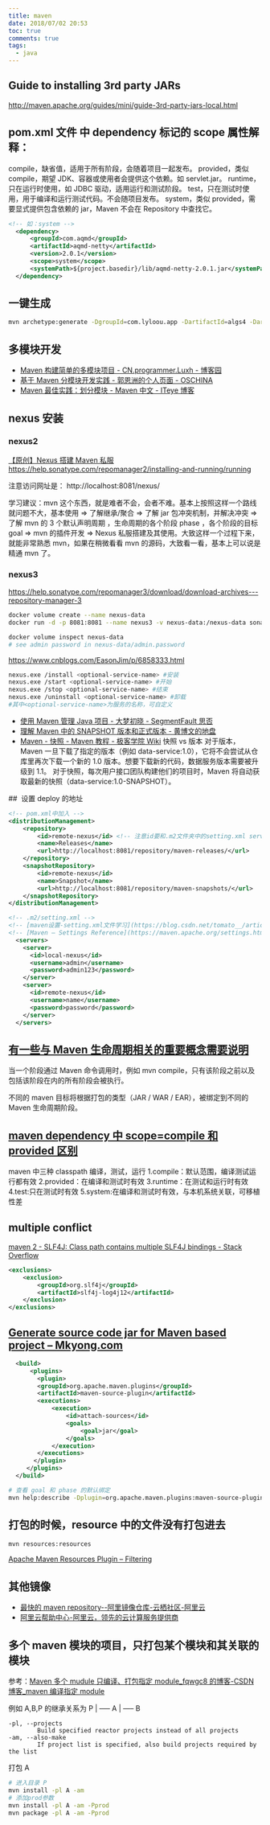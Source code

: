 ```yaml
---
title: maven
date: 2018/07/02 20:53
toc: true
comments: true
tags:
  - java
---
```


## Guide to installing 3rd party JARs

http://maven.apache.org/guides/mini/guide-3rd-party-jars-local.html

## pom.xml 文件 中 dependency 标记的 scope 属性解释：

compile，缺省值，适用于所有阶段，会随着项目一起发布。
provided，类似 compile，期望 JDK、容器或使用者会提供这个依赖。如 servlet.jar。
runtime，只在运行时使用，如 JDBC 驱动，适用运行和测试阶段。
test，只在测试时使用，用于编译和运行测试代码。不会随项目发布。
system，类似 provided，需要显式提供包含依赖的 jar，Maven 不会在 Repository 中查找它。

```xml
<!-- 如：system -->
  <dependency>
      <groupId>com.aqmd</groupId>
      <artifactId>aqmd-netty</artifactId>
      <version>2.0.1</version>
      <scope>system</scope>
      <systemPath>${project.basedir}/lib/aqmd-netty-2.0.1.jar</systemPath>
  </dependency>
```

## 一键生成

```sh
mvn archetype:generate -DgroupId=com.lyloou.app -DartifactId=algs4 -DarchetypeArtifactId=maven-archetype-quickstart -DinteractiveMode=false
```

## 多模块开发

- [Maven 构建简单的多模块项目 - CN.programmer.Luxh - 博客园](https://www.cnblogs.com/luxh/p/3506750.html)
- [基于 Maven 分模块开发实践 - 郭恩洲的个人页面 - OSCHINA](https://my.oschina.net/guoenzhou/blog/395851)
- [Maven 最佳实践：划分模块 - Maven 中文 - ITeye 博客](https://juvenshun.iteye.com/blog/305865)

## nexus 安装

### nexus2

[【原创】Nexus 搭建 Maven 私服](https://www.cnblogs.com/dreamroute/p/5440419.html)
https://help.sonatype.com/repomanager2/installing-and-running/running

注意访问网址是： http://localhost:8081/nexus/

学习建议：mvn 这个东西，就是难者不会，会者不难。基本上按照这样一个路线就问题不大，基本使用 => 了解继承/聚合 => 了解 jar 包冲突机制，并解决冲突 =>了解 mvn 的 3 个默认声明周期 ，生命周期的各个阶段 phase ，各个阶段的目标 goal => mvn 的插件开发 => Nexus 私服搭建及其使用。大致这样一个过程下来，就能非常熟悉 mvn，如果在稍微看看 mvn 的源码，大致看一看，基本上可以说是精通 mvn 了。

### nexus3

https://help.sonatype.com/repomanager3/download/download-archives---repository-manager-3

```sh
docker volume create --name nexus-data
docker run -d -p 8081:8081 --name nexus3 -v nexus-data:/nexus-data sonatype/nexus3

docker volume inspect nexus-data
# see admin password in nexus-data/admin.password
```

https://www.cnblogs.com/EasonJim/p/6858333.html

```sh
nexus.exe /install <optional-service-name> #安装
nexus.exe /start <optional-service-name> #开始
nexus.exe /stop <optional-service-name> #结束
nexus.exe /uninstall <optional-service-name> #卸载
#其中<optional-service-name>为服务的名称，可自定义
```

- [使用 Maven 管理 Java 项目 - 大梦初晓 - SegmentFault 思否](https://segmentfault.com/a/1190000003044418)
- [理解 Maven 中的 SNAPSHOT 版本和正式版本 - 黄博文的地盘](http://www.huangbowen.net/blog/2016/01/29/understand-official-version-and-snapshot-version-in-maven/)
- [Maven - 快照 - Maven 教程 - 极客学院 Wiki](http://wiki.jikexueyuan.com/project/maven/snapshots.html)
  快照 vs 版本
  对于版本，Maven 一旦下载了指定的版本（例如 data-service:1.0），它将不会尝试从仓库里再次下载一个新的 1.0 版本。想要下载新的代码，数据服务版本需要被升级到 1.1。
  对于快照，每次用户接口团队构建他们的项目时，Maven 将自动获取最新的快照（data-service:1.0-SNAPSHOT）。

##  设置 deploy 的地址

```xml
<!-- pom.xml中加入 -->
<distributionManagement>
    <repository>
        <id>remote-nexus</id> <!-- 注意id要和.m2文件夹中的setting.xml server标签下的id一样 -->
        <name>Releases</name>
        <url>http://localhost:8081/repository/maven-releases/</url>
    </repository>
    <snapshotRepository>
        <id>remote-nexus</id>
        <name>Snapshot</name>
        <url>http://localhost:8081/repository/maven-snapshots/</url>
    </snapshotRepository>
</distributionManagement>

<!-- .m2/setting.xml -->
<!-- [maven设置-setting.xml文件学习](https://blog.csdn.net/tomato__/article/details/13025187) -->
<!-- [Maven – Settings Reference](https://maven.apache.org/settings.html) -->
  <servers>
    <server>
      <id>local-nexus</id>
      <username>admin</username>
      <password>admin123</password>
    </server>
    <server>
      <id>remote-nexus</id>
      <username>name</username>
      <password>password</password>
    </server>
  </servers>

```

## [有一些与 Maven 生命周期相关的重要概念需要说明](http://wiki.jikexueyuan.com/project/maven/build-life-cycle.html)

当一个阶段通过 Maven 命令调用时，例如 mvn compile，只有该阶段之前以及包括该阶段在内的所有阶段会被执行。

不同的 maven 目标将根据打包的类型（JAR / WAR / EAR），被绑定到不同的 Maven 生命周期阶段。

## [maven dependency 中 scope=compile 和 provided 区别](https://blog.csdn.net/mccand1234/article/details/60962283)

maven 中三种 classpath
编译，测试，运行
1.compile：默认范围，编译测试运行都有效
2.provided：在编译和测试时有效
3.runtime：在测试和运行时有效
4.test:只在测试时有效
5.system:在编译和测试时有效，与本机系统关联，可移植性差

## multiple conflict

[maven 2 - SLF4J: Class path contains multiple SLF4J bindings - Stack Overflow](https://stackoverflow.com/questions/14024756/slf4j-class-path-contains-multiple-slf4j-bindings)

```xml
<exclusions>
    <exclusion>
        <groupId>org.slf4j</groupId>
        <artifactId>slf4j-log4j12</artifactId>
    </exclusion>
</exclusions>
```

## [Generate source code jar for Maven based project – Mkyong.com](https://www.mkyong.com/maven/generate-source-code-jar-for-maven-based-project/)

```xml
  <build>
	  <plugins>
	    <plugin>
		<groupId>org.apache.maven.plugins</groupId>
		<artifactId>maven-source-plugin</artifactId>
		<executions>
			<execution>
				<id>attach-sources</id>
				<goals>
					<goal>jar</goal>
				</goals>
			</execution>
		</executions>
	   </plugin>
	 </plugins>
  </build>

```

```sh
# 查看 goal 和 phase 的默认绑定
mvn help:describe -Dplugin=org.apache.maven.plugins:maven-source-plugin:2.1.1 -Ddetail
```

## 打包的时候，resource 中的文件没有打包进去

```sh
mvn resources:resources
```

[Apache Maven Resources Plugin – Filtering](https://maven.apache.org/plugins/maven-resources-plugin/examples/filter.html)

## 其他镜像

- [最快的 maven repository--阿里镜像仓库-云栖社区-阿里云](https://yq.aliyun.com/articles/78124)
- [阿里云帮助中心-阿里云，领先的云计算服务提供商](https://help.aliyun.com/document_detail/102512.html?spm=a2c4e.11153940.0.0.213c7bdebk30HM)

## 多个 maven 模块的项目，只打包某个模块和其关联的模块

参考：[Maven 多个 mudule 只编译、打包指定 module_fqwgc8 的博客-CSDN 博客\_maven 编译指定 module](https://blog.csdn.net/fqwgc8/article/details/50517821)

例如 A,B,P 的继承关系为
P
|
—– A
|
—– B

```
-pl, --projects
        Build specified reactor projects instead of all projects
-am, --also-make
        If project list is specified, also build projects required by the list
```

打包 A

```sh
# 进入目录 P
mvn install -pl A -am
# 添加prod参数
mvn install -pl A -am -Pprod
mvn package -pl A -am -Pprod
```
